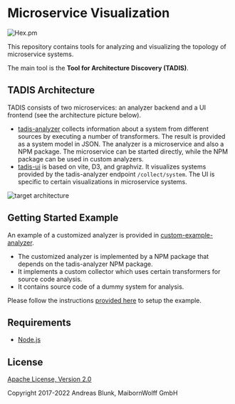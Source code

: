 # Microservice Visualization

![Hex.pm](https://img.shields.io/hexpm/l/plug.svg)

This repository contains tools for analyzing and visualizing the topology of microservice systems.

The main tool is the **Tool for Architecture Discovery (TADIS)**.

## TADIS Architecture

TADIS consists of two microservices: an analyzer backend and a UI frontend (see the architecture picture below).

* [tadis-analyzer](sources/tadis-analyzer) collects information about a system from different sources by executing a number of transformers. The result is provided as a system model in JSON. The analyzer is a microservice and also a NPM package. The microservice can be started directly, while the NPM package can be used in custom analyzers.
* [tadis-ui](sources/tadis-ui) is based on vite, D3, and graphviz. It visualizes systems provided by the tadis-analyzer endpoint `/collect/system`. The UI is specific to certain visualizations in microservice systems.

![target architecture](docs/target-architecture.png "target architecture")

## Getting Started Example

An example of a customized analyzer is provided in [custom-example-analyzer](sources/custom-example-analyzer).

- The customized analyzer is implemented by a NPM package that depends on the tadis-analyzer NPM package.
- It implements a custom collector which uses certain transformers for source code analysis.
- It contains source code of a dummy system for analysis.

Please follow the instructions [provided here](sources/custom-example-analyzer/README.md) to setup the example.

## Requirements

- [Node.js](https://nodejs.org)

## License

[Apache License, Version 2.0](LICENSE)

Copyright 2017-2022 Andreas Blunk, MaibornWolff GmbH

